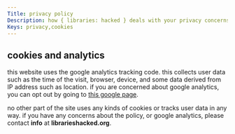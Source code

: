 ```yaml
---
Title: privacy policy
Description: how { libraries: hacked } deals with your privacy concerns
Keys: privacy,cookies
---
```


## cookies and analytics
this website uses the google analytics tracking code.  this collects user data such as the time of the visit, browser, device, and some data derived from IP address such as location.  if you are concerned about google analytics, you can opt out by going to [this google page](https://tools.google.com/dlpage/gaoptout).

no other part of the site uses any kinds of cookies or tracks user data in any way.  if you have any concerns about the policy, or google analytics, please contact **info** at **librarieshacked.org**.